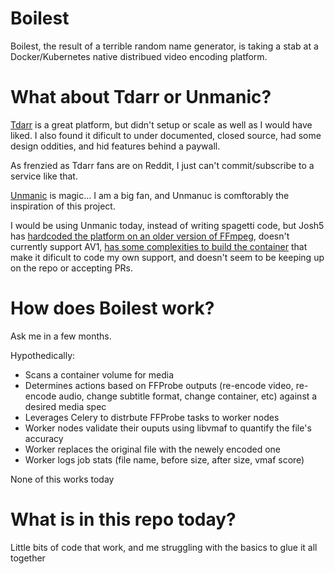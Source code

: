 # Boilest

Boilest, the result of a terrible random name generator, is taking a stab at a Docker/Kubernetes native distribued video encoding platform.

# What about Tdarr or Unmanic?

[Tdarr](https://home.tdarr.io/) is a great platform, but didn't setup or scale as well as I would have liked.  I also found it dificult to under documented, closed source, had some design oddities, and hid features behind a paywall.

As frenzied as Tdarr fans are on Reddit, I just can't commit/subscribe to a service like that.

[Unmanic](https://github.com/Unmanic/unmanic/tree/master) is magic...  I am a big fan, and Unmanuc is comftorably the inspiration of this project.

I would be using Unmanic today, instead of writing spagetti code, but Josh5 has [hardcoded the platform on an older version of FFmpeg](https://github.com/Unmanic/unmanic/blob/master/docker/Dockerfile#L82), doesn't currently support AV1, [has some complexities to build the container](https://github.com/Unmanic/unmanic/blob/master/docker/README.md) that make it dificult to code my own support, and doesn't seem to be keeping up on the repo or accepting PRs.

# How does Boilest work?

Ask me in a few months.

Hypothedically:

* Scans a container volume for media
* Determines actions based on FFProbe outputs (re-encode video, re-encode audio, change subtitle format, change container, etc) against a desired media spec
* Leverages Celery to distrbute FFProbe tasks to worker nodes
* Worker nodes validate their ouputs using libvmaf to quantify the file's accuracy
* Worker replaces the original file with the newely encoded one
* Worker logs job stats (file name, before size, after size, vmaf score)

None of this works today

# What is in this repo today?

Little bits of code that work, and me struggling with the basics to glue it all together